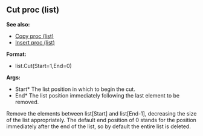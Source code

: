 ## Cut proc (list)
**See also:**
*   [Copy proc (list)](/list/proc/Copy)
*   [Insert proc (list)](/list/proc/Insert)
<!-- -->
**Format:**
*   list.Cut(Start=1,End=0)
<!-- -->
**Args:**
*   Start* The list position in which to begin the cut.
*   End* The list position immediately following the last element to be
    removed.


Remove the elements between list\[Start\] and list\[End-1\],
decreasing the size of the list appropriately. The default end position
of 0 stands for the position immediately after the end of the list, so
by default the entire list is deleted.